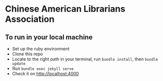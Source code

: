 # Chinese American Librarians Association

## To run in your local machine
  + Set up the ruby environment
  + Clone this repo
  + Locate to the right path in your terminal, run `bundle install`, then `bundle update`
  + Run `bundle exec jekyll serve`
  + Check it on [http://localhost:4000](http://localhost:4000)


